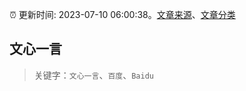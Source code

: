 :alarm_clock: 更新时间: 2023-07-10 06:00:38。[文章来源](/README.md)、[文章分类](/TAGS.md)

## 文心一言


> 关键字：`文心一言`、`百度`、`Baidu`



